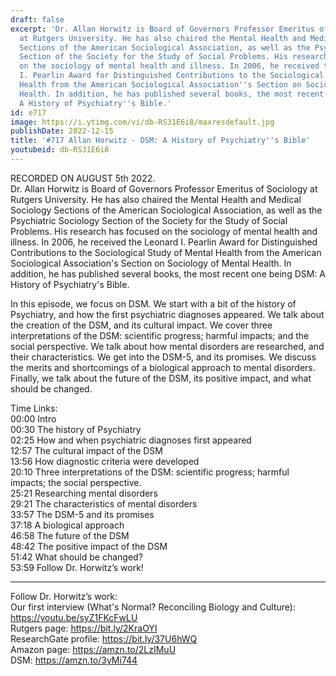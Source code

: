 ```yaml
---
draft: false
excerpt: 'Dr. Allan Horwitz is Board of Governors Professor Emeritus of Sociology
  at Rutgers University. He has also chaired the Mental Health and Medical Sociology
  Sections of the American Sociological Association, as well as the Psychiatric Sociology
  Section of the Society for the Study of Social Problems. His research has focused
  on the sociology of mental health and illness. In 2006, he received the Leonard
  I. Pearlin Award for Distinguished Contributions to the Sociological Study of Mental
  Health from the American Sociological Association''s Section on Sociology of Mental
  Health. In addition, he has published several books, the most recent one being DSM:
  A History of Psychiatry''s Bible.'
id: e717
image: https://i.ytimg.com/vi/db-RS31E6i8/maxresdefault.jpg
publishDate: 2022-12-15
title: '#717 Allan Horwitz - DSM: A History of Psychiatry''s Bible'
youtubeid: db-RS31E6i8
---
```

RECORDED ON AUGUST 5th 2022.  
Dr. Allan Horwitz is Board of Governors Professor Emeritus of Sociology at Rutgers University. He has also chaired the Mental Health and Medical Sociology Sections of the American Sociological Association, as well as the Psychiatric Sociology Section of the Society for the Study of Social Problems. His research has focused on the sociology of mental health and illness. In 2006, he received the Leonard I. Pearlin Award for Distinguished Contributions to the Sociological Study of Mental Health from the American Sociological Association's Section on Sociology of Mental Health. In addition, he has published several books, the most recent one being DSM: A History of Psychiatry's Bible.

In this episode, we focus on DSM. We start with a bit of the history of Psychiatry, and how the first psychiatric diagnoses appeared. We talk about the creation of the DSM, and its cultural impact. We cover three interpretations of the DSM: scientific progress; harmful impacts; and the social perspective. We talk about how mental disorders are researched, and their characteristics. We get into the DSM-5, and its promises. We discuss the merits and shortcomings of a biological approach to mental disorders. Finally, we talk about the future of the DSM, its positive impact, and what should be changed.

Time Links:  
00:00 Intro  
00:30  The history of Psychiatry  
02:25  How and when psychiatric diagnoses first appeared  
12:57  The cultural impact of the DSM  
13:56  How diagnostic criteria were developed  
20:10  Three interpretations of the DSM: scientific progress; harmful impacts; the social perspective.  
25:21  Researching mental disorders  
29:21  The characteristics of mental disorders  
33:57  The DSM-5 and its promises  
37:18  A biological approach  
46:58  The future of the DSM  
48:42  The positive impact of the DSM  
51:42  What should be changed?  
53:59  Follow Dr. Horwitz’s work!

---

Follow Dr. Horwitz’s work:  
Our first interview (What's Normal? Reconciling Biology and Culture): https://youtu.be/syZ1FKcFwLU  
Rutgers page: https://bit.ly/2KraOYI  
ResearchGate profile: https://bit.ly/37U6hWQ  
Amazon page: https://amzn.to/2LzIMuU  
DSM: https://amzn.to/3yMi744
